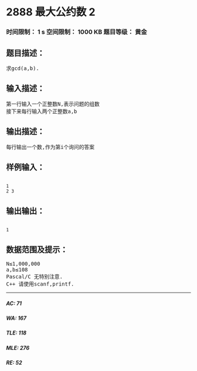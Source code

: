 # 2888 最大公约数 2   
### 时间限制： 1 s     空间限制： 1000 KB     题目等级： 黄金  
## 题目描述：  

<pre>
求gcd(a,b).
</pre>
  
  
## 输入描述：  

<pre>
第一行输入一个正整数N,表示问题的组数  
接下来每行输入两个正整数a,b 
</pre>
  
  
## 输出描述：  

<pre>
每行输出一个数,作为第i个询问的答案
</pre>
  
  
## 样例输入：  

<pre><code>
1
2 3
</code></pre>
  
  
## 输出输出：  

<pre><code>
1
</code></pre>
  
  
## 数据范围及提示：  

<pre>
N≤1,000,000
a,b≤108
Pascal/C 无特别注意.
C++ 请使用scanf,printf.
</pre>
  
  
***  

##### AC: 71  
##### WA: 167  
##### TLE: 118  
##### MLE: 276  
##### RE: 52  
